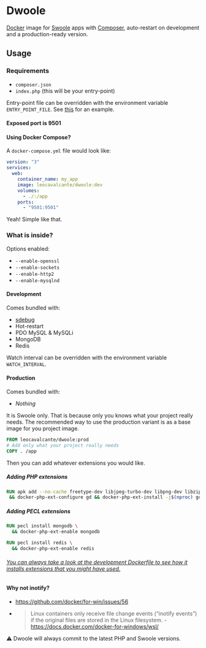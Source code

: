 # Dwoole

[Docker](https://www.docker.com/) image for [Swoole](https://www.swoole.co.uk/) apps with [Composer](https://getcomposer.org/), auto-restart on development and a production-ready version.

## Usage

### Requirements

- `composer.json`
- `index.php` (this will be your entry-point)

Entry-point file can be overridden with the environment variable `ENTRY_POINT_FILE`. See [this](https://github.com/leocavalcante/siler/blob/master/examples/swoole-chat/docker-compose.yml) for an example.

#### Exposed port is 9501

#### Using Docker Compose?

A `docker-compose.yml` file would look like:

```yaml
version: "3"
services:
  web:
    container_name: my_app
    image: leocavalcante/dwoole:dev
    volumes:
      - ./:/app
    ports:
      - "9501:9501"
```

Yeah! Simple like that.

### What is inside?

Options enabled:

- `--enable-openssl`
- `--enable-sockets`
- `--enable-http2`
- `--enable-mysqlnd`

#### Development

Comes bundled with:

- [sdebug](https://github.com/swoole/sdebug)
- Hot-restart
- PDO MySQL & MySQLi
- MongoDB
- Redis

Watch interval can be overridden with the environment variable `WATCH_INTERVAL`.

#### Production

Comes bundled with:

- _Nothing_

It is Swoole only. That is because only you knows what your project really needs.
The recommended way to use the production variant is as a base image for you project image.

```Dockerfile
FROM leocavalcante/dwoole:prod
# Add only what your project really needs
COPY . /app
```

Then you can add whatever extensions you would like.

##### Adding PHP extensions

```Dockerfile
RUN apk add --no-cache freetype-dev libjpeg-turbo-dev libpng-dev libzip-dev \
 && docker-php-ext-configure gd && docker-php-ext-install -j$(nproc) gd zip
```

##### Adding PECL extensions

```Dockerfile
RUN pecl install mongodb \
  && docker-php-ext-enable mongodb
```

```Dockerfile
RUN pecl install redis \
  && docker-php-ext-enable redis
```

###### [You can always take a look at the development Dockerfile to see how it installs extensions that you might have used.](https://github.com/leocavalcante/dwoole/blob/master/development/Dockerfile)

#### Why not inotify?

- https://github.com/docker/for-win/issues/56
- > Linux containers only receive file change events (“inotify events”) if the original files are stored in the Linux filesystem. - https://docs.docker.com/docker-for-windows/wsl/

⚠ Dwoole will always commit to the latest PHP and Swoole versions.
